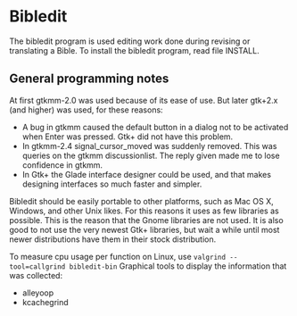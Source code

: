 # Bibledit

The bibledit program is used editing work done during revising or
translating a Bible. To install the bibledit program, read file INSTALL.


## General programming notes

At first gtkmm-2.0 was used because of its ease of use.
But later gtk+2.x (and higher) was used, for these reasons:
- A bug in gtkmm caused the default button in a dialog not to be activated
  when Enter was pressed. Gtk+ did not have this problem.
- In gtkmm-2.4 signal_cursor_moved was suddenly removed. This was queries on
  the gtkmm discussionlist. The reply given made me to lose confidence
  in gtkmm.
- In Gtk+ the Glade interface designer could be used, and that makes
  designing interfaces so much faster and simpler.


Bibledit should be easily portable to other platforms, such as Mac OS X,
Windows, and other Unix likes. For this reasons it uses as few libraries
as possible. This is the reason that the Gnome libraries are not used.
It is also good to not use the very newest Gtk+ libraries, but wait a
while until most newer distributions have them in their stock distribution.


To measure cpu usage per function on Linux, use `valgrind --tool=callgrind bibledit-bin`
Graphical tools to display the information that was collected:
- alleyoop
- kcachegrind
